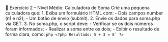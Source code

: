 🧠 Exercício 2 – Nível Médio: Calculadora de Soma
    Crie uma pequena calculadora que:
        1. Exiba um formulário HTML com:
            - Dois campos number (n1 e n2);
            - Um botão de envio (submit).
        2. Envie os dados para soma.php via GET.
        3. No soma.php, o script deve:
            - Verificar se os dois números foram informados;
            - Realizar a soma entre os dois;
            - Exibir o resultado de forma clara, como:
                ```php
                   <?php
                    Resultado: 5 + 3 = 8`
                    ?>
                ```
